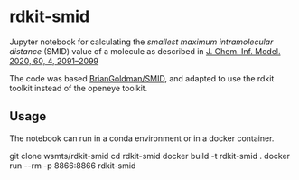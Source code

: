 # rdkit-smid
Jupyter notebook for calculating the *smallest maximum intramolecular distance* (SMID) value of a molecule as described in [J. Chem. Inf. Model. 2020, 60, 4, 2091–2099](https://doi.org/10.1021/acs.jcim.9b00692)

The code was based [BrianGoldman/SMID](https://github.com/BrianGoldman/SMID), and adapted to use the rdkit toolkit instead of the openeye toolkit.

## Usage
The notebook can run in a conda environment or in a docker container.

  git clone wsmts/rdkit-smid
  cd rdkit-smid
  docker build -t rdkit-smid .
  docker run --rm -p 8866:8866 rdkit-smid
